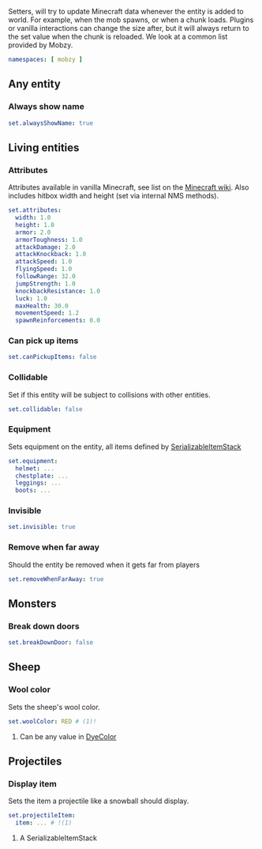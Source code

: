 Setters, will try to update Minecraft data whenever the entity is added to world. For example, when the mob spawns, or when a chunk loads. Plugins or vanilla interactions can change the size after, but it will always return to the set value when the chunk is reloaded. We look at a common list provided by Mobzy.

```yaml
namespaces: [ mobzy ]
```

## Any entity

### Always show name

```yaml
set.alwaysShowName: true
```

## Living entities

### Attributes

Attributes available in vanilla Minecraft, see list on the [Minecraft wiki](https://minecraft.wiki/w/Attribute#Attributes_available_on_all_living_entities). Also includes hitbox width and height (set via internal NMS methods).

```yaml
set.attributes:
  width: 1.0
  height: 1.0
  armor: 2.0
  armorToughness: 1.0
  attackDamage: 2.0
  attackKnockback: 1.0
  attackSpeed: 1.0
  flyingSpeed: 1.0
  followRange: 32.0
  jumpStrength: 1.0
  knockbackResistance: 1.0
  luck: 1.0
  maxHealth: 30.0
  movementSpeed: 1.2
  spawnReinforcements: 0.0
```

### Can pick up items

```yaml
set.canPickupItems: false
```

### Collidable

Set if this entity will be subject to collisions with other entities.

```yaml
set.collidable: false
```
### Equipment

Sets equipment on the entity, all items defined by [SerializableItemStack]()
```yaml
set.equipment:
  helmet: ...
  chestplate: ...
  leggings: ...
  boots: ...
```

### Invisible

```yaml
set.invisible: true
```

### Remove when far away

Should the entity be removed when it gets far from players

```yaml
set.removeWhenFarAway: true
```

## Monsters

### Break down doors

```yaml
set.breakDownDoor: false
```

## Sheep

### Wool color

Sets the sheep's wool color. 

```yaml
set.woolColor: RED # (1)!
```

1. Can be any value in [DyeColor](https://jd.papermc.io/paper/1.20/org/bukkit/DyeColor.html)


## Projectiles

### Display item

Sets the item a projectile like a snowball should display.

```yaml
set.projectileItem:
  item: ... # !(1)
```

1. A SerializableItemStack
